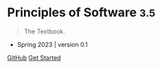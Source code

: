 <!---[logo](_media/icon.svg)--->

# Principles of Software <small>3.5</small>

> The Textbook.

- Spring 2023 | version 0.1

[GitHub](https://github.com/alicebibaud/Principles-of-Software)
[Get Started](#app)